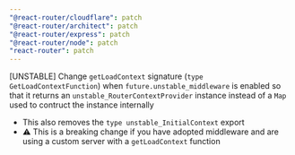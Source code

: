 ```yaml
---
"@react-router/cloudflare": patch
"@react-router/architect": patch
"@react-router/express": patch
"@react-router/node": patch
"react-router": patch
---
```


[UNSTABLE] Change `getLoadContext` signature (`type GetLoadContextFunction`) when `future.unstable_middleware` is enabled so that it returns an `unstable_RouterContextProvider` instance instead of a `Map` used to contruct the instance internally

- This also removes the `type unstable_InitialContext` export
- ⚠️ This is a breaking change if you have adopted middleware and are using a custom server with a `getLoadContext` function
